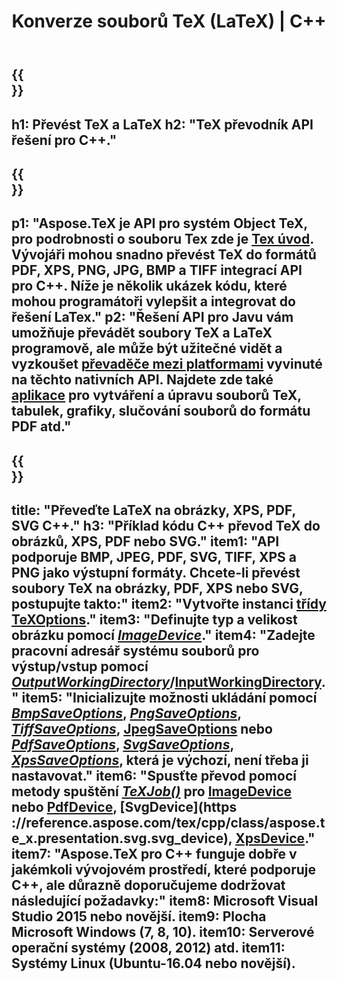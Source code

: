 ﻿---
translation: true
template: /_templates/_conversion-cpp.md
title: Konverze souborů TeX (LaTeX) | C++
url: /cpp/conversion/
keywords: tex converter cpp api, tex converter c++ api
description: TeX (LaTeX) konverze C++ API řešení. Převeďte soubory LaTeX do PDF, XPS a obrázků včetně PNG, JPEG, TIFF, BMP pomocí několika řádků kódu C++.
family: tex
platformtag: cpp
feature: conversion
---

{{<section banner>}}
---
h1: Převést TeX a LaTeX
h2: "TeX převodník API řešení pro C++."
---

{{<section overview>}}
---
p1: "Aspose.TeX je API pro systém Object TeX, pro podrobnosti o souboru Tex zde je [Tex úvod](https://docs.aspose.com/tex/cpp/what-is-tex/). Vývojáři mohou snadno převést TeX do formátů PDF, XPS, PNG, JPG, BMP a TIFF integrací API pro C++. Níže je několik ukázek kódu, které mohou programátoři vylepšit a integrovat do řešení LaTex."
p2: "Řešení API pro Javu vám umožňuje převádět soubory TeX a LaTeX programově, ale může být užitečné vidět a vyzkoušet [převaděče mezi platformami](https://products.aspose.app/tex/conversion) vyvinuté na těchto nativních API. Najdete zde také [aplikace](https://products.aspose.app/tex/applications) pro vytváření a úpravu souborů TeX, tabulek, grafiky, slučování souborů do formátu PDF atd."
---

{{<section feature1>}}
---
title: "Převeďte LaTeX na obrázky, XPS, PDF, SVG C++."
h3: "Příklad kódu C++ převod TeX do obrázků, XPS, PDF nebo SVG."
item1: "API podporuje BMP, JPEG, PDF, SVG, TIFF, XPS a PNG jako výstupní formáty. Chcete-li převést soubory TeX na obrázky, PDF, XPS nebo SVG, postupujte takto:"
item2: "Vytvořte instanci [třídy TeXOptions](https://reference.aspose.com/tex/cpp/class/aspose.te_x.te_x_options)."
item3: "Definujte typ a velikost obrázku pomocí [*ImageDevice*](https://reference.aspose.com/page/cpp/class/aspose.page.e_p_s.device.image_device)."
item4: "Zadejte pracovní adresář systému souborů pro výstup/vstup pomocí [*OutputWorkingDirectory*](https://reference.aspose.com/tex/cpp/class/aspose.te_x.te_x_options#aa4f4ea6dab7db5ba1b40800495f16f63)/[InputWorkingDirectory](https://reference.aspose.com/tex/cpp/class/aspose.te_x.te_x_options#aa4f4ea6dab7db5ba1b40800495f16f63)."
item5: "Inicializujte možnosti ukládání pomocí [*BmpSaveOptions*](https://reference.aspose.com/tex/cpp/class/aspose.te_x.presentation.image.bmp_save_options), [*PngSaveOptions*](https://reference.aspose.com/tex/cpp/class/aspose.te_x.presentation.image.png_save_options), [*TiffSaveOptions*](https://reference.aspose.com/tex/cpp/class/aspose.te_x.presentation.image.tiff_save_options), [ JpegSaveOptions](https://reference.aspose.com/tex/cpp/class/aspose.te_x.presentation.image.jpeg_save_options) nebo [*PdfSaveOptions*](https://reference.aspose.com/tex/cpp/class/aspose.te_x.presentation.pdf.pdf_save_options), [*SvgSaveOptions*](https://reference.aspose.com/tex/cpp/class/aspose.te_x.presentation.svg.svg_save_options), [*XpsSaveOptions*](https://reference.aspose.com/tex/cpp/class/aspose.te_x.presentation.xps.xps_save_options), která je výchozí, není třeba ji nastavovat."
item6: "Spusťte převod pomocí metody spuštění [*TeXJob()*](https://reference.aspose.com/tex/cpp/class/aspose.te_x.te_x_job) pro [ImageDevice](https://reference.aspose.com/tex/cpp/class/aspose.te_x.presentation.image.image_device) nebo [PdfDevice](https://reference.aspose.com/tex/cpp/class/aspose.te_x.presentation.pdf.pdf_device), [SvgDevice](https ://reference.aspose.com/tex/cpp/class/aspose.te_x.presentation.svg.svg_device), [XpsDevice](https://reference.aspose.com/tex/cpp/class/aspose.te_x.prezentace.xps.xps_zařízení)."
item7: "Aspose.TeX pro C++ funguje dobře v jakémkoli vývojovém prostředí, které podporuje C++, ale důrazně doporučujeme dodržovat následující požadavky:"
item8: Microsoft Visual Studio 2015 nebo novější.
item9: Plocha Microsoft Windows (7, 8, 10).
item10: Serverové operační systémy (2008, 2012) atd.
item11: Systémy Linux (Ubuntu-16.04 nebo novější).
---


